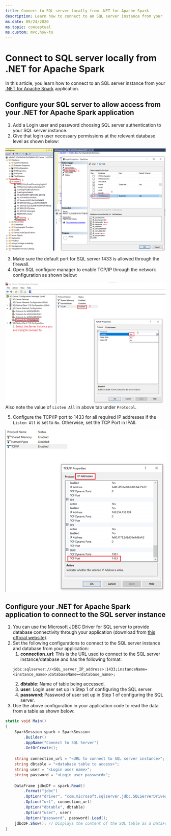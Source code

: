 ```yaml
---
title: Connect to SQL server locally from .NET for Apache Spark
description: Learn how to connect to an SQL server instance from your .NET for Apache Spark application.
ms.date: 09/24/2020
ms.topic: conceptual
ms.custom: mvc,how-to
---
```


# Connect to SQL server locally from .NET for Apache Spark

In this article, you learn how to connect to an SQL server instance from your [.NET for Apache Spark](https://github.com/dotnet/spark) application.

## Configure your SQL server to allow access from your .NET for Apache Spark application

1. Add a Login user and password choosing SQL server authentication to your SQL server instance.
2. Give that login user necessary permissions at the relevant database level as shown below:

![SQL server permissions](./media/connect-external-sources/SqlServerAuth.png)

3. Make sure the default port for SQL server 1433 is allowed through the firewall.
4. Open SQL configure manager to enable TCP/IP through the network configuration as shown below:

![SQL server TCP/IP enable](./media/connect-external-sources/SqlServerTCPIP.png)
Also note the value of `Listen All` in above tab under `Protocol`.

5. Configure the TCP/IP port to 1433 for all required IP addresses if the `Listen All` is set to `No`. Otherwise, set the TCP Port in IPAll.

![SQL server TCP/IP port](./media/connect-external-sources/SQLServerTCPIIPPort.png)

## Configure your .NET for Apache Spark application to connect to the SQL server instance

1. You can use the Microsoft JDBC Driver for SQL server to provide database connectivity through your application (download from [this official website](https://docs.microsoft.com/en-us/sql/connect/jdbc/download-microsoft-jdbc-driver-for-sql-server?view=sql-server-ver15)).
2. Set the following configurations to connect to the SQL server instance and database from your application:
    1. **connection_url**: This is the URL used to connect to the SQL server instance/database and has the following format:
    ```
    jdbc:sqlserver://<SQL_server_IP_address>:1433;instanceName=<instance_name>;databaseName=<database_name>;
    ```
    2. **dbtable**: Name of table being accessed.
    3. **user**: Login user set up in Step 1 of configuring the SQL server.
    4. **password**: Password of user set up in Step 1 of configuring the SQL server.
3. Use the above configuration in your application code to read the data from a table as shown below:

```csharp
static void Main()
{
    SparkSession spark = SparkSession
        .Builder()
        .AppName("Connect to SQL Server")
        .GetOrCreate();

    string connection_url = "<URL to connect to SQL server instance>";
    string dbtable = "<database table to access>";
    string user = "<Login user name>";
    string password = "<Login user password>";

    DataFrame jdbcDF = spark.Read()
        .Format("jdbc")
        .Option("driver", "com.microsoft.sqlserver.jdbc.SQLServerDriver")
        .Option("url", connection_url)
        .Option("dbtable", dbtable)
        .Option("user", user)
        .Option("password", password).Load();
    jdbcDF.Show(); // Displays the content of the SQL table as a DataFrame
}
```
